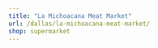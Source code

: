 ```yaml
---
title: "La Michoacana Meat Market"
url: /dallas/la-michoacana-meat-market/
shop: supermarket
---
```

